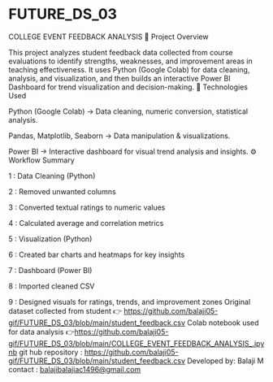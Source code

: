 # FUTURE_DS_03
COLLEGE EVENT FEEDBACK ANALYSIS
🎯 Project Overview

This project analyzes student feedback data collected from course evaluations to identify strengths, weaknesses, and improvement areas in teaching effectiveness.
It uses Python (Google Colab) for data cleaning, analysis, and visualization, and then builds an interactive Power BI Dashboard for trend visualization and decision-making.
🧠 Technologies Used

Python (Google Colab) → Data cleaning, numeric conversion, statistical analysis.

Pandas, Matplotlib, Seaborn → Data manipulation & visualizations.

Power BI → Interactive dashboard for visual trend analysis and insights.
⚙️ Workflow Summary

1 : Data Cleaning (Python)

2 : Removed unwanted columns

3 : Converted textual ratings to numeric values

4 : Calculated average and correlation metrics

5 : Visualization (Python)

6 : Created bar charts and heatmaps for key insights

7 : Dashboard (Power BI)

8 : Imported cleaned CSV

9 : Designed visuals for ratings, trends, and improvement zones
 Original dataset collected from student 👉 https://github.com/balaji05-gif/FUTURE_DS_03/blob/main/student_feedback.csv
 Colab notebook used for data analysis 👉https://github.com/balaji05-gif/FUTURE_DS_03/blob/main/COLLEGE_EVENT_FEEDBACK_ANALYSIS_.ipynb
 git hub repository : https://github.com/balaji05-gif/FUTURE_DS_03/blob/main/student_feedback.csv
Developed by: Balaji M
contact : balajibalajiac1496@gmail.com
